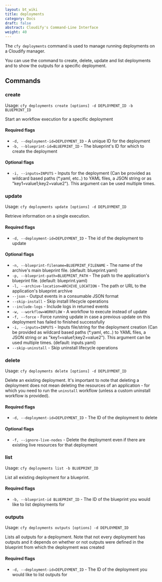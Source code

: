 ```yaml
---
layout: bt_wiki
title: deployments
category: Docs
draft: false
abstract: Cloudify's Command-Line Interface
weight: 40
---
```


The `cfy deployments` command is used to manage running deployments on a Cloudify manager.

You can use the command to create, delete, update and list deployments and to show the outputs for a specific deployment.


## Commands

### create

Usage: `cfy deployments create [options] -d DEPLOYMENT_ID -b BLUEPRINT_ID`

Start an workflow execution for a specific deployment 

#### Required flags

*  `-d, --deployment-id=DEPLOYMENT_ID` -
                        A unique ID for the deployment
*  `-b, --blueprint-id=BLUEPRINT_ID` -
                        The blueprint's ID for which to create the deployment

#### Optional flags

*  `-i, --inputs=INPUTS` -
                        Inputs for the deployment (Can be provided as wildcard
                        based paths (*.yaml, etc..) to YAML files, a JSON
                        string or as "key1=value1;key2=value2"). This argument
                        can be used multiple times.


### update

Usage: `cfy deployments update [options] -d DEPLOYMENT_ID`

Retrieve information on a single execution.

#### Required flags

*  `-d, --deployment-id=DEPLOYMENT_ID` -
                        The id of the deployment to update

#### Optional flags

*  `-n, --blueprint-filename=BLUEPRINT_FILENAME` -
                        The name of the archive's main blueprint file.
                        (default: blueprint.yaml)
*  `-p, --blueprint-path=BLUEPRINT_PATH` -
                        The path to the application's blueprint file.
                        (default: blueprint.yaml)
*  `-l, --archive-location=ARCHIVE_LOCATION` -
                        The path or URL to the application's blueprint archive
*  `--json` -               Output events in a consumable JSON format
*  `--skip-install` -       Skip install lifecycle operations
*  `--include-logs` -       Include logs in returned events
*  `-w, --workflow=WORKFLOW` -
                        A workflow to execute instead of update
*  `-f, --force` -          Force running update in case a previous update on this
                        deployment has failed to finished successfully
*  `-i, --inputs=INPUTS` -
                        Inputs file/string for the deployment creation (Can be
                        provided as wildcard based paths (*.yaml, etc..) to
                        YAML files, a JSON string or as
                        "key1=value1;key2=value2"). This argument can be used
                        multiple times. (default: inputs.yaml)
*  `--skip-uninstall` -      Skip uninstall lifecycle operations


### delete

Usage: `cfy deployments delete [options] -d DEPLOYMENT_ID` 

Delete an existing deployment. It's important to note that deleting a deployment does not mean deleting the resources of an application - for which you need to run the `uninstall` workflow (unless a custom uninstall workflow is provided).

#### Required flags

*  `-d, --deployment-id=DEPLOYMENT_ID` - The ID of the deployment to delete

#### Optional flags

*  `-f, --ignore-live-nodes` - Delete the deployment even if there are existing live resources for that deployment


### list

Usage: `cfy deployments list -b BLUEPRINT_ID`

List all existing deployment for a blueprint.

#### Required flags

*  `-b, --blueprint-id BLUEPRINT_ID` - The ID of the blueprint you would like to list deployments for


### outputs

Usage: `cfy deployments outputs [options] -d DEPLOYMENT_ID`

Lists all outputs for a deployment. Note that not every deployment has outputs and it depends on whether or not outputs were defined in the blueprint from which the deployment was created

#### Required flags

* `-d, --deployment-id=DEPLOYMENT_ID` - The ID of the deployment you would like to list outputs for
